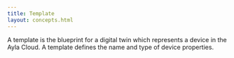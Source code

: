 ```yaml
---
title: Template
layout: concepts.html
---
```


A template is the blueprint for a digital twin which represents a device in the Ayla Cloud. A template defines the name and type of device properties. 